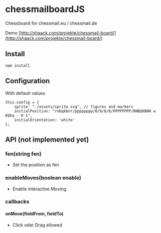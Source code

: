 # chessmailboardJS

Chessboard for chessmail.eu / chessmail.de

Demo [http://shaack.com/projekte/chessmail-board/](http://shaack.com/projekte/chessmail-board/)

## Install

`npm install`

## Configuration

With default values
```
this.config = {
    sprite: "./assets/sprite.svg", // figures and markers
    initialPosition: "rnbqkbnr/pppppppp/8/8/8/8/PPPPPPPP/RNBQKBNR w KQkq - 0 1",
    initialOrientation: 'white'
};
```  

## API (not implemented yet)

### fen(string fen)
- Set the position as fen

### enableMoves(boolean enable)
- Enable interactive Moving

### callbacks

#### onMove(fieldFrom, fieldTo)
- Click oder Drag allowed


